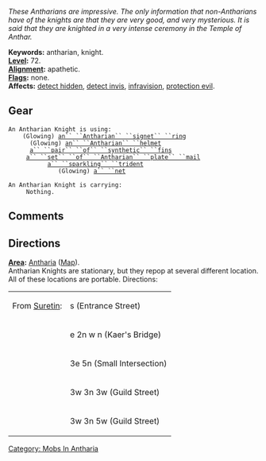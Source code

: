 *These Antharians are impressive. The only information that
non-Antharians have of the knights are that they are very good, and very
mysterious. It is said that they are knighted in a very intense ceremony
in the Temple of Anthar.*

**Keywords:** antharian, knight.  
**[Level](Level "wikilink"):** 72.  
**[Alignment](Alignment "wikilink"):** apathetic.  
**[Flags](:Category:_Mob_Types "wikilink"):** none.  
**Affects:** [detect hidden](Detect_Hidden "wikilink"), [detect
invis](Detect_Invis "wikilink"), [infravision](Infravision "wikilink"),
[protection evil](Protection_Evil "wikilink").  

## Gear

`An Antharian Knight is using:`  
<worn on finger>`    (Glowing) `[`an`` ``Antharian`` ``signet`` ``ring`](Antharian_Signet_Ring "wikilink")  
<worn on head>`      (Glowing) `[`an`` ``Antharian`` ``helmet`](Antharian_Helmet "wikilink")  
<worn on legs>`      `[`a`` ``pair`` ``of`` ``synthetic`` ``fins`](Pair_Of_Synthetic_Fins "wikilink")  
<worn on wrist>`     `[`a`` ``set`` ``of`` ``Antharian`` ``plate`` ``mail`](Set_Of_Antharian_Plate_Mail "wikilink")  
<wielded>`           `[`a`` ``sparkling`` ``trident`](Sparkling_Trident "wikilink")  
<held>`              (Glowing) `[`a`` ``net`](Net_(Antharia) "wikilink")

`An Antharian Knight is carrying:`  
`     Nothing.`

## Comments

## Directions

**[Area](:Category:_Areas "wikilink"):**
[Antharia](:Category:_Antharia "wikilink")
([Map](Antharia_Map "wikilink")).  
Antharian Knights are stationary, but they repop at several different
location. All of these locations are portable. Directions:

<table>
<tbody>
<tr class="odd">
<td><p>From <a href="Suretin" title="wikilink">Suretin</a>:</p></td>
<td><p>s (Entrance Street)<br />
</p></td>
</tr>
<tr class="even">
<td></td>
<td><p>e 2n w n (Kaer's Bridge)<br />
</p></td>
</tr>
<tr class="odd">
<td></td>
<td><p>3e 5n (Small Intersection)<br />
</p></td>
</tr>
<tr class="even">
<td></td>
<td><p>3w 3n 3w (Guild Street)<br />
</p></td>
</tr>
<tr class="odd">
<td></td>
<td><p>3w 3n 5w (Guild Street)</p></td>
</tr>
</tbody>
</table>

[Category: Mobs In Antharia](Category:_Mobs_In_Antharia "wikilink")
